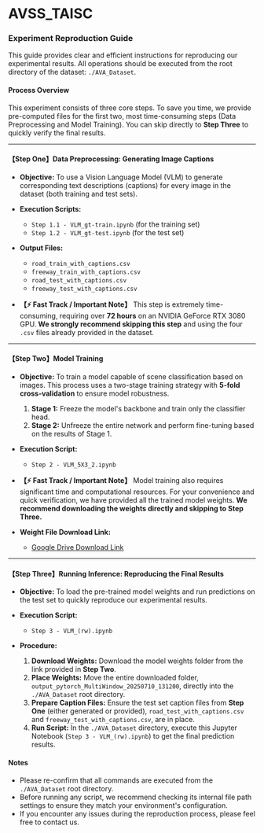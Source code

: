 # AVSS_TAISC
### **Experiment Reproduction Guide**

This guide provides clear and efficient instructions for reproducing our experimental results. All operations should be executed from the root directory of the dataset: `./AVA_Dataset`.

#### **Process Overview**

This experiment consists of three core steps. To save you time, we provide pre-computed files for the first two, most time-consuming steps (Data Preprocessing and Model Training). You can skip directly to **Step Three** to quickly verify the final results.

---

#### **【Step One】Data Preprocessing: Generating Image Captions**

* **Objective:**
    To use a Vision Language Model (VLM) to generate corresponding text descriptions (captions) for every image in the dataset (both training and test sets).

* **Execution Scripts:**
    * `Step 1.1 - VLM_gt-train.ipynb` (for the training set)
    * `Step 1.2 - VLM_gt-test.ipynb` (for the test set)

* **Output Files:**
    * `road_train_with_captions.csv`
    * `freeway_train_with_captions.csv`
    * `road_test_with_captions.csv`
    * `freeway_test_with_captions.csv`

* **【⚡️ Fast Track / Important Note】**
    This step is extremely time-consuming, requiring over **72 hours** on an NVIDIA GeForce RTX 3080 GPU. **We strongly recommend skipping this step** and using the four `.csv` files already provided in the dataset.

---

#### **【Step Two】Model Training**

* **Objective:**
    To train a model capable of scene classification based on images. This process uses a two-stage training strategy with **5-fold cross-validation** to ensure model robustness.
    1.  **Stage 1:** Freeze the model's backbone and train only the classifier head.
    2.  **Stage 2:** Unfreeze the entire network and perform fine-tuning based on the results of Stage 1.

* **Execution Script:**
    * `Step 2 - VLM_5X3_2.ipynb`

* **【⚡️ Fast Track / Important Note】**
    Model training also requires significant time and computational resources. For your convenience and quick verification, we have provided all the trained model weights. **We recommend downloading the weights directly and skipping to Step Three.**

* **Weight File Download Link:**
    * [Google Drive Download Link](https://drive.google.com/drive/folders/1273DVXNg-JpLvEWh72g19IJhmXj0kn86?usp=drive_link)

---

#### **【Step Three】Running Inference: Reproducing the Final Results**

* **Objective:**
    To load the pre-trained model weights and run predictions on the test set to quickly reproduce our experimental results.

* **Execution Script:**
    * `Step 3 - VLM_(rw).ipynb`

* **Procedure:**
    1.  **Download Weights:** Download the model weights folder from the link provided in **Step Two**.
    2.  **Place Weights:** Move the entire downloaded folder, `output_pytorch_MultiWindow_20250710_131200`, directly into the `./AVA_Dataset` root directory.
    3.  **Prepare Caption Files:** Ensure the test set caption files from **Step One** (either generated or provided), `road_test_with_captions.csv` and `freeway_test_with_captions.csv`, are in place.
    4.  **Run Script:** In the `./AVA_Dataset` directory, execute this Jupyter Notebook (`Step 3 - VLM_(rw).ipynb`) to get the final prediction results.

#### **Notes**

* Please re-confirm that all commands are executed from the `./AVA_Dataset` root directory.
* Before running any script, we recommend checking its internal file path settings to ensure they match your environment's configuration.
* If you encounter any issues during the reproduction process, please feel free to contact us.
